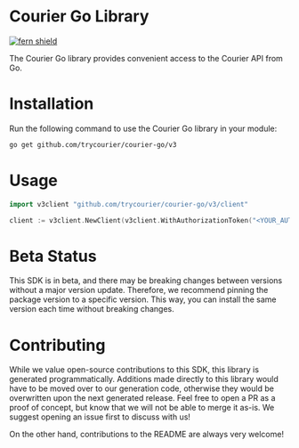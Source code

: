 <!-- Begin Title, generated by Fern  -->
# Courier Go Library

[![fern shield](https://img.shields.io/badge/%F0%9F%8C%BF-SDK%20generated%20by%20Fern-brightgreen)](https://github.com/fern-api/fern)

The Courier Go library provides convenient access to the Courier API from Go.
<!-- End Title  -->

<!-- Begin Installation, generated by Fern  -->
# Installation

Run the following command to use the Courier Go library in your module:
```sh
go get github.com/trycourier/courier-go/v3
```
<!-- End Installation  -->

<!-- Begin Usage, generated by Fern  -->
# Usage

```go
import v3client "github.com/trycourier/courier-go/v3/client"

client := v3client.NewClient(v3client.WithAuthorizationToken("<YOUR_AUTH_TOKEN>"))
```
<!-- End Usage  -->

<!-- Begin Status, generated by Fern  -->
# Beta Status

This SDK is in beta, and there may be breaking changes between versions without a major 
version update. Therefore, we recommend pinning the package version to a specific version. 
This way, you can install the same version each time without breaking changes.
<!-- End Status  -->

<!-- Begin Contributing, generated by Fern  -->
# Contributing

While we value open-source contributions to this SDK, this library is generated programmatically. 
Additions made directly to this library would have to be moved over to our generation code, 
otherwise they would be overwritten upon the next generated release. Feel free to open a PR as
 a proof of concept, but know that we will not be able to merge it as-is. We suggest opening 
an issue first to discuss with us!

On the other hand, contributions to the README are always very welcome!
<!-- End Contributing  -->

